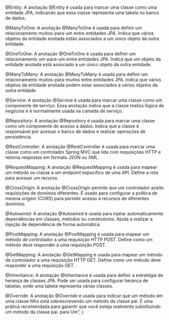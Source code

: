 @Entity:
A anotação @Entity é usada para marcar uma classe como uma entidade JPA, indicando que essa classe representa uma tabela no banco de dados.

@ManyToOne:
A anotação @ManyToOne é usada para definir um relacionamento muitos-para-um entre entidades JPA.
Indica que vários objetos da entidade anotada estão associados a um único objeto da outra entidade.

@OneToOne:
A anotação @OneToOne é usada para definir um relacionamento um-para-um entre entidades JPA.
Indica que um objeto da entidade anotada está associado a um único objeto da outra entidade.

@ManyToMany:
A anotação @ManyToMany é usada para definir um relacionamento muitos-para-muitos entre entidades JPA.
Indica que vários objetos da entidade anotada podem estar associados a vários objetos da outra entidade.

@Service:
A anotação @Service é usada para marcar uma classe como um componente de serviço.
Essa anotação indica que a classe realiza lógica de negócios e é normalmente usada na camada de serviço.

@Repository:
A anotação @Repository é usada para marcar uma classe como um componente de acesso a dados.
Indica que a classe é responsável por acessar o banco de dados e realizar operações de persistência.

@RestController:
A anotação @RestController é usada para marcar uma classe como um controlador Spring MVC que lida com requisições HTTP e retorna respostas em formato JSON ou XML.

@RequestMapping:
A anotação @RequestMapping é usada para mapear um método ou classe a um endpoint específico de uma API.
Define a rota para acessar um recurso.

@CrossOrigin:
A anotação @CrossOrigin permite que um controlador aceite requisições de domínios diferentes.
É usado para configurar a política de mesma origem (CORS) para permitir acesso a recursos de diferentes domínios.

@Autowired:
A anotação @Autowired é usada para injetar automaticamente dependências em classes, métodos ou construtores.
Ajuda a realizar a injeção de dependência de forma automática.

@PostMapping:
A anotação @PostMapping é usada para mapear um método de controlador a uma requisição HTTP POST.
Define como um método deve responder a uma requisição POST.

@GetMapping:
A anotação @GetMapping é usada para mapear um método de controlador a uma requisição HTTP GET.
Define como um método deve responder a uma requisição GET.

@Inheritance:
A anotação @Inheritance é usada para definir a estratégia de herança de classes JPA.
Pode ser usada para configurar herança de tabelas, onde uma tabela representa várias classes.

@Override:
A anotação @Override é usada para indicar que um método em uma classe filho está sobrescrevendo um método da classe pai.
 É uma prática recomendada para garantir que você esteja realmente substituindo um método da classe pai. para Um", )